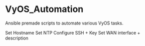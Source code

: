 # VyOS_Automation
Ansible premade scripts to automate various VyOS tasks.

Set Hostname
Set NTP
Configure SSH + Key
Set WAN interface + description
